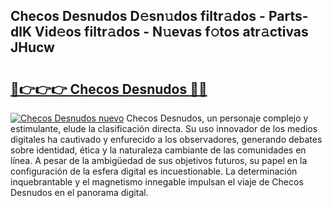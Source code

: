 ## Checos Desnudos D𝚎sn𝚞dos filtr𝚊dos - Parts-dlK Vid𝚎os filtr𝚊dos - N𝚞evas f𝚘tos atr𝚊ctivas JHucw

# <h2><a href="http://mb1mpb.tromn.icu/?c=Checos+Desnudos">🔗👉👉👉 Checos Desnudos 🔗🔗</a></h2>

[![Checos Desnudos nuevo](https://i.imgur.com/pEAQMta.gif)](http://mb1mpb.tromn.icu/?c=Checos+Desnudos)
Checos Desnudos, un personaje complejo y estimulante, elude la clasificación directa. Su uso innovador de los medios digitales ha cautivado y enfurecido a los observadores, generando debates sobre identidad, ética y la naturaleza cambiante de las comunidades en línea. A pesar de la ambigüedad de sus objetivos futuros, su papel en la configuración de la esfera digital es incuestionable. La determinación inquebrantable y el magnetismo innegable impulsan el viaje de Checos Desnudos en el panorama digital.
